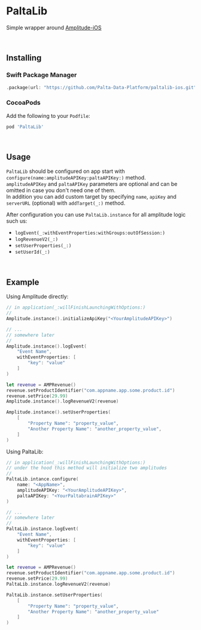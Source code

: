 # PaltaLib

Simple wrapper around [Amplitude-iOS](https://github.com/amplitude/Amplitude-iOS)

<br/>

## Installing

### Swift Package Manager

```swift
.package(url: "https://github.com/Palta-Data-Platform/paltalib-ios.git", branch: "main")
```

### CocoaPods

Add the following to your `Podfile`:

```ruby
pod 'PaltaLib'
```

<br/>

## Usage

`PaltaLib` should be configured on app start with `configure(name:amplitudeAPIKey:paltaAPIKey:)` method.  
`amplitudeAPIKey` and `paltaAPIKey` parameters are optional and can be omitted in case you don't need one of them.  
In addition you can add custom target by specifying `name`, `apiKey` and `serverURL` (optional) with `addTarget(_:)` method.  

After configuration you can use `PaltaLib.instance` for all amplitude logic such us:

- `logEvent(_:withEventProperties:withGroups:outOfSession:)`
- `logRevenueV2(_:)`
- `setUserProperties(_:)`
- `setUserId(_:)`

<br/>

## Example

Using Amplitude directly:

```swift
// in application(_:willFinishLaunchingWithOptions:)
//
Amplitude.instance().initializeApiKey("<YourAmplitudeAPIKey>")

// ...
// somewhere later
//
Amplitude.instance().logEvent(
    "Event Name",
    withEventProperties: [
        "key": "value"
    ]
)

let revenue = AMPRevenue()
revenue.setProductIdentifier("com.appname.app.some.product.id")
revenue.setPrice(29.99)
Amplitude.instance().logRevenueV2(revenue)

Amplitude.instance().setUserProperties(
    [
        "Property Name": "property_value",
        "Another Property Name": "another_property_value",
    ]
)

```

Using PaltaLib:

```swift
// in application(_:willFinishLaunchingWithOptions:)
// under the hood this method will initialize two amplitudes
//
PaltaLib.intance.configure(
    name: "<AppName>",
    amplitudeAPIKey: "<YourAmplitudeAPIKey>",
    paltaAPIKey: "<YourPaltabrainAPIKey>"
)

// ...
// somewhere later
//
PaltaLib.instance.logEvent(
    "Event Name",
    withEventProperties: [
        "key": "value"
    ]
)

let revenue = AMPRevenue()
revenue.setProductIdentifier("com.appname.app.some.product.id")
revenue.setPrice(29.99)
PaltaLib.instance.logRevenueV2(revenue)

PaltaLib.instance.setUserProperties(
    [
        "Property Name": "property_value",
        "Another Property Name": "another_property_value"
    ]
)
```
